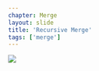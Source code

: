 ```yaml
---
chapter: Merge
layout: slide
title: 'Recursive Merge'
tags: ['merge']
---
```


<div class="diagram-group">
	<img class="diagram" src="assets/diagrams/git-merge-recursive.png">
</div>